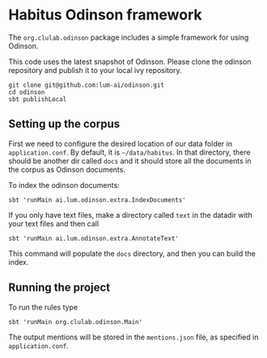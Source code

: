 # Habitus Odinson framework

The `org.clulab.odinson` package includes a simple framework for using Odinson.

This code uses the latest snapshot of Odinson.
Please clone the odinson repository and publish it to your local ivy repository.

    git clone git@github.com:lum-ai/odinson.git
    cd odinson
    sbt publishLocal

## Setting up the corpus

First we need to configure the desired location of our data folder in `application.conf`.
By default, it is `~/data/habitus`. In that directory, there should be another dir called
`docs` and it should store all the documents in the corpus as Odinson documents.

To index the odinson documents:

    sbt 'runMain ai.lum.odinson.extra.IndexDocuments'

If you only have text files, make a directory called `text` in the datadir with your
text files and then call

    sbt 'runMain ai.lum.odinson.extra.AnnotateText'

This command will populate the `docs` directory, and then you can build the index.

## Running the project

To run the rules type

    sbt 'runMain org.clulab.odinson.Main'

The output mentions will be stored in the `mentions.json` file, as specified in `application.conf`.

